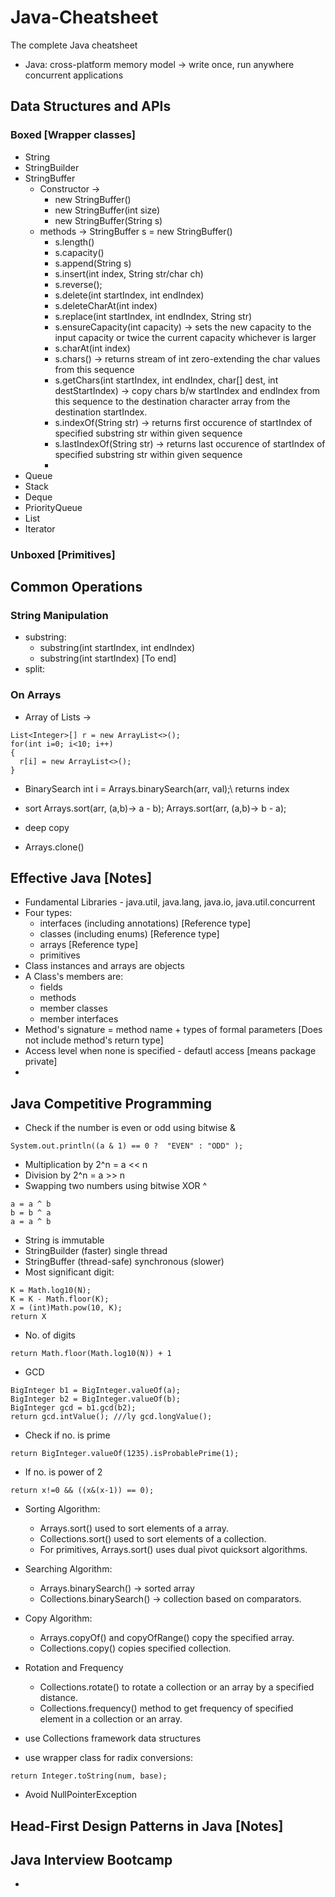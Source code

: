# Java-Cheatsheet
The complete Java cheatsheet

- Java: cross-platform memory model -> write once, run anywhere concurrent applications

## Data Structures and APIs
### Boxed [Wrapper classes]
- String
- StringBuilder
- StringBuffer
  - Constructor -> 
    - new StringBuffer()
    - new StringBuffer(int size)
    - new StringBuffer(String s)
  - methods -> StringBuffer s = new StringBuffer()
    - s.length()
    - s.capacity()
    - s.append(String s)
    - s.insert(int index, String str/char ch)
    - s.reverse();
    - s.delete(int startIndex, int endIndex)
    - s.deleteCharAt(int index)
    - s.replace(int startIndex, int endIndex, String str)
    - s.ensureCapacity(int capacity) -> sets the new capacity to the input capacity or twice the current capacity whichever is larger
    - s.charAt(int index)
    - s.chars() -> returns stream of int zero-extending the char values from this sequence
    - s.getChars(int startIndex, int endIndex, char[] dest, int destStartIndex) -> copy chars b/w startIndex and endIndex from this sequence to the destination character array from the destination startIndex.
    - s.indexOf(String str) -> returns first occurence of startIndex of specified substring str within given sequence
    - s.lastIndexOf(String str) -> returns last occurence of startIndex of specified substring str within given sequence
    - 
- Queue
- Stack
- Deque
- PriorityQueue
- List
- Iterator


### Unboxed [Primitives]


## Common Operations
### String Manipulation
- substring:
    - substring(int startIndex, int endIndex)
    - substring(int startIndex) [To end]
- split:


### On Arrays
- Array of Lists -> 
```
List<Integer>[] r = new ArrayList<>();
for(int i=0; i<10; i++)
{
  r[i] = new ArrayList<>();
}
```
- BinarySearch
int i = Arrays.binarySearch(arr, val);\\
returns index

- sort 
Arrays.sort(arr, (a,b)-> a - b);
Arrays.sort(arr, (a,b)-> b - a);

- deep copy
- Arrays.clone()

## Effective Java [Notes]

- Fundamental Libraries - java.util, java.lang, java.io, java.util.concurrent
- Four types:
    - interfaces (including annotations) [Reference type]
    - classes (including enums) [Reference type]
    - arrays [Reference type]
    - primitives
- Class instances and arrays are objects
- A Class's members are:
    - fields
    - methods
    - member classes
    - member interfaces
- Method's signature = method name + types of formal parameters [Does not include method's return type]
- Access level when none is specified - defautl access [means package private]
- 

## Java Competitive Programming
- Check if the number is even or odd using bitwise &
```
System.out.println((a & 1) == 0 ?  "EVEN" : "ODD" ); 
```
- Multiplication by 2^n = a << n
- Division by 2^n = a >> n
- Swapping two numbers using bitwise XOR ^
```
a = a ^ b
b = b ^ a
a = a ^ b
```
- String is immutable
- StringBuilder (faster) single thread
- StringBuffer (thread-safe) synchronous (slower)
- Most significant digit:
```
K = Math.log10(N);
K = K - Math.floor(K);
X = (int)Math.pow(10, K);
return X
```
- No. of digits
```
return Math.floor(Math.log10(N)) + 1
```
- GCD
```
BigInteger b1 = BigInteger.valueOf(a); 
BigInteger b2 = BigInteger.valueOf(b); 
BigInteger gcd = b1.gcd(b2); 
return gcd.intValue(); ///ly gcd.longValue();
```
-  Check if no. is prime
```
return BigInteger.valueOf(1235).isProbablePrime(1);
```
- If no. is power of 2
```
return x!=0 && ((x&(x-1)) == 0);     
```
- Sorting Algorithm:
  - Arrays.sort() used to sort elements of a array.
  - Collections.sort() used to sort elements of a collection.
  - For primitives, Arrays.sort() uses dual pivot quicksort algorithms.

- Searching Algorithm:
  - Arrays.binarySearch() -> sorted array
  - Collections.binarySearch() -> collection based on comparators.

- Copy Algorithm: 
  - Arrays.copyOf() and copyOfRange() copy the specified array.
  - Collections.copy() copies specified collection.

- Rotation and Frequency 
  - Collections.rotate() to rotate a collection or an array by a specified distance. 
  - Collections.frequency() method to get frequency of specified element in a collection or an array.

- use Collections framework data structures

- use wrapper class for radix conversions:
```
return Integer.toString(num, base);
```

- Avoid NullPointerException

## Head-First Design Patterns in Java [Notes]


## Java Interview Bootcamp
- 

